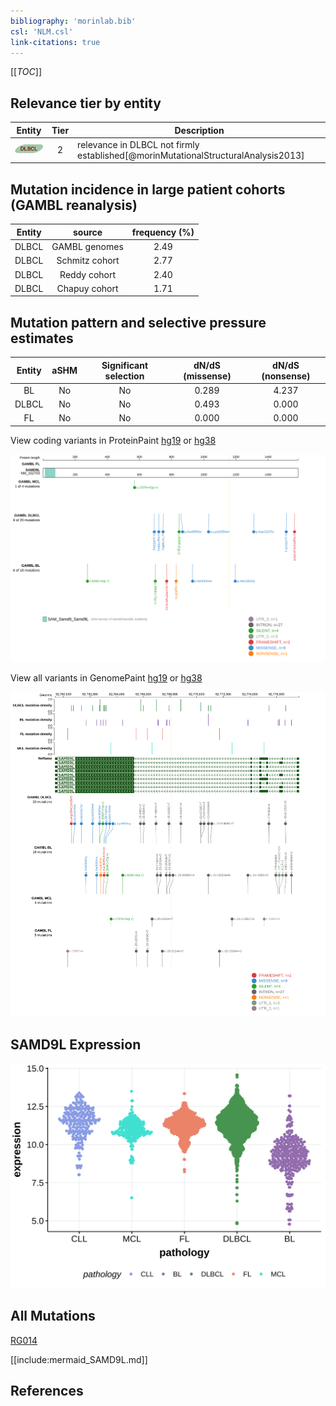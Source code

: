 ```yaml
---
bibliography: 'morinlab.bib'
csl: 'NLM.csl'
link-citations: true
---
```

[[_TOC_]]


## Relevance tier by entity

|Entity|Tier|Description                              |
|:------:|:----:|-----------------------------------------|
|![DLBCL](images/icons/DLBCL_tier2.png) |2   |relevance in DLBCL not firmly established[@morinMutationalStructuralAnalysis2013]|

## Mutation incidence in large patient cohorts (GAMBL reanalysis)

|Entity|source        |frequency (%)|
|:------:|:--------------:|:-------------:|
|DLBCL |GAMBL genomes |2.49         |
|DLBCL |Schmitz cohort|2.77         |
|DLBCL |Reddy cohort  |2.40         |
|DLBCL |Chapuy cohort |1.71         |

## Mutation pattern and selective pressure estimates

|Entity|aSHM|Significant selection|dN/dS (missense)|dN/dS (nonsense)|
|:------:|:----:|:---------------------:|:----------------:|:----------------:|
|BL    |No  |No                   |0.289           |4.237           |
|DLBCL |No  |No                   |0.493           |0.000           |
|FL    |No  |No                   |0.000           |0.000           |



View coding variants in ProteinPaint [hg19](https://morinlab.github.io/LLMPP/GAMBL/SAMD9L_protein.html)  or [hg38](https://morinlab.github.io/LLMPP/GAMBL/SAMD9L_protein_hg38.html)

![](images/proteinpaint/SAMD9L_NM_152703.svg)

View all variants in GenomePaint [hg19](https://morinlab.github.io/LLMPP/GAMBL/SAMD9L.html)  or [hg38](https://morinlab.github.io/LLMPP/GAMBL/SAMD9L_hg38.html)

![](images/proteinpaint/SAMD9L.svg)

## SAMD9L Expression
![](images/gene_expression/SAMD9L_by_pathology.svg)
<!-- ORIGIN: morinMutationalStructuralAnalysis2013 -->
<!-- DLBCL: morinMutationalStructuralAnalysis2013 -->

## All Mutations

[RG014](https://www.bcgsc.ca/downloads/morinlab/GAMBL/Morin_2013/RG014.html)

[[include:mermaid_SAMD9L.md]]

## References

